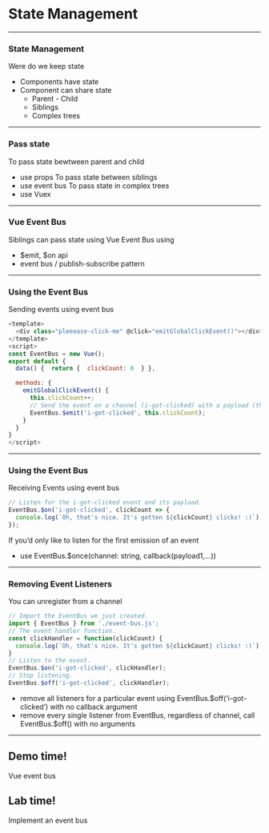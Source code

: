 # State Management


---
### State Management
Were do we keep state
- Components have state
- Component can share state
  - Parent - Child
  - Siblings
  - Complex trees

---
### Pass state 
To pass state bewtween parent and child
- use props
To pass state between siblings
- use event bus
To pass state in complex trees
- use Vuex

---
### Vue Event Bus
Siblings can pass state using Vue Event Bus using
- $emit, $on api
- event bus / publish-subscribe pattern

---
### Using the Event Bus
Sending events using event bus
```js
<template>
  <div class="pleeease-click-me" @click="emitGlobalClickEvent()"></div>
</template>
<script>
const EventBus = new Vue();
export default {
  data() {  return {  clickCount: 0  } },

  methods: {
    emitGlobalClickEvent() {
      this.clickCount++;
      // Send the event on a channel (i-got-clicked) with a payload (the click count.)
      EventBus.$emit('i-got-clicked', this.clickCount);
    }
  }
}
</script>
```
---
### Using the Event Bus
Receiving Events using event bus

```js
// Listen for the i-got-clicked event and its payload.
EventBus.$on('i-got-clicked', clickCount => {
  console.log(`Oh, that's nice. It's gotten ${clickCount} clicks! :)`)
});
```
If you’d only like to listen for the first emission of an event
- use EventBus.$once(channel: string, callback(payload1,…))

---
### Removing Event Listeners
You can unregister from a channel
```js
// Import the EventBus we just created.
import { EventBus } from './event-bus.js';
// The event handler function.
const clickHandler = function(clickCount) {
  console.log(`Oh, that's nice. It's gotten ${clickCount} clicks! :)`)
}
// Listen to the event.
EventBus.$on('i-got-clicked', clickHandler);
// Stop listening.
EventBus.$off('i-got-clicked', clickHandler);
```
- remove all listeners for a particular event using EventBus.$off(‘i-got-clicked’) with no callback argument
- remove every single listener from EventBus, regardless of channel, call EventBus.$off() with no arguments 

---
<!-- .slide: data-background="url('images/demo.jpg')" data-background-size="cover" --> 
<!-- .slide: class="lab" -->
## Demo time!
Vue event bus


<!-- .slide: data-background="url('images/lab2.jpg')" data-background-size="cover"  --> 
<!-- .slide: class="lab" -->
## Lab time!
Implement an event bus
